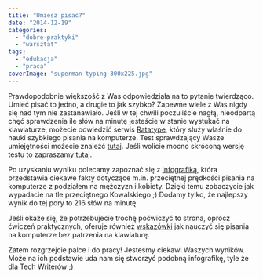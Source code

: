 ```yaml
---
title: "Umiesz pisać?"
date: "2014-12-19"
categories:
  - "dobre-praktyki"
  - "warsztat"
tags:
  - "edukacja"
  - "praca"
coverImage: "superman-typing-300x225.jpg"
---
```


Prawdopodobnie większość z Was odpowiedziała na to pytanie twierdząco. Umieć pisać to jedno, a drugie to jak szybko? Zapewne wiele z Was nigdy się nad tym nie zastanawiało. Jeśli w tej chwili poczuliście nagłą, nieodpartą chęć sprawdzenia ile słów na minutę jesteście w stanie wystukać na klawiaturze, możecie odwiedzić serwis [Ratatype](http://www.ratatype.com/), który służy właśnie do nauki szybkiego pisania na komputerze. Test sprawdzający Wasze umiejętności możecie znaleźć [tutaj](http://www.ratatype.com/typing-test/). Jeśli wolicie mocno skróconą wersję testu to zapraszamy [tutaj](http://www.ratatype.com/?start=1).

Po uzyskaniu wyniku polecamy zapoznać się z [infografiką](http://www.ratatype.com/learn/average-typing-speed/), która przedstawia ciekawe fakty dotyczące m.in. przeciętnej prędkości pisania na komputerze z podziałem na mężczyzn i kobiety. Dzięki temu zobaczycie jak wypadacie na tle przeciętnego Kowalskiego ;) Dodamy tylko, że najlepszy wynik do tej pory to 216 słów na minutę.

Jeśli okaże się, że potrzebujecie trochę poćwiczyć to strona, oprócz ćwiczeń praktycznych, oferuje również [wskazówki](http://www.ratatype.com/learn/) jak nauczyć się pisania na komputerze bez patrzenia na klawiaturę.

Zatem rozgrzejcie palce i do pracy! Jesteśmy ciekawi Waszych wyników. Może na ich podstawie uda nam się stworzyć podobną infografikę, tyle że dla Tech Writerów ;)
